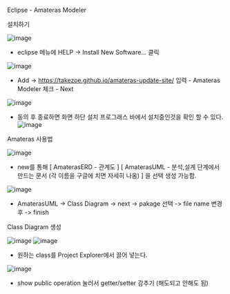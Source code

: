 Eclipse - Amateras Modeler

설치하기

![image](https://user-images.githubusercontent.com/62005139/113527082-5296b000-95f7-11eb-818c-6b0c78d58ccb.png)
 - eclipse 메뉴에 HELP -> Install New Software... 클릭
 
![image](https://user-images.githubusercontent.com/62005139/113527117-76f28c80-95f7-11eb-975a-3aa4211d84ce.png)
 - Add -> https://takezoe.github.io/amateras-update-site/ 입력 - Amateras Modeler 체크 - Next
 
![image](https://user-images.githubusercontent.com/62005139/113527154-95f11e80-95f7-11eb-8814-b2ec77da6f80.png)
 - 동의 후 종료하면 화면 하단 설치 프로그래스 바에서 설치중인것을 확인 할 수 있다.
![image](https://user-images.githubusercontent.com/62005139/113527184-ac977580-95f7-11eb-979f-88d97af672ff.png)
 
Amateras 사용법

![image](https://user-images.githubusercontent.com/62005139/113527218-c3d66300-95f7-11eb-9685-dbf17f3c4cfd.png)
 - new를 통해 
[ AmaterasERD - 관계도 ]
[ AmaterasUML - 분석,설계 단계에서 만드는 문서 (각 이름을 구글에 치면 자세히 나옴) ]
을 선택 생성 가능함.

![image](https://user-images.githubusercontent.com/62005139/113527519-c4232e00-95f8-11eb-93c1-5180e54b51c4.png)
 - AmaterasUML -> Class Diagram -> next -> pakage 선택 -> file name 변경 후 -> finish
 
Class Diagram 생성

![image](https://user-images.githubusercontent.com/62005139/113527570-f896ea00-95f8-11eb-88cb-2b37dccaf24e.png)
![image](https://user-images.githubusercontent.com/62005139/113527649-25e39800-95f9-11eb-8b6d-5377ccc0a38d.png)
 - 원하는 class를 Project Explorer에서 끌어 넣는다.
 
![image](https://user-images.githubusercontent.com/62005139/113527540-d8ffc180-95f8-11eb-8b77-02a9b64ea5d6.png)
 - show public operation 눌러서 getter/setter 감추기 (해도되고 안해도 됨)
